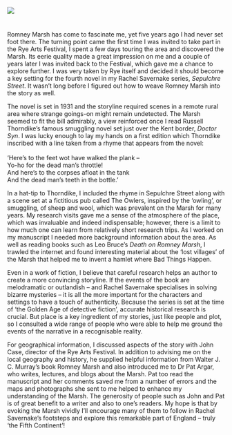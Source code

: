 <a href="https://juncture-digital.org"><img src="https://juncture-digital.org/images/ve-button.png"></a>
<param ve-config title="Romney Marsh and Sepulchre Street" author="Martin Edwards" layout="vtl" banner="https://upload.wikimedia.org/wikipedia/commons/0/05/St_Mary_in_the_Marsh.jpg">

<param ve-entity eid="Q1506093" aliases="Romney Marsh">

#

Romney Marsh has come to fascinate me, yet five years ago I had never set foot there. The turning point came the first time I was invited to take part in the Rye Arts Festival, I spent a few days touring the area and discovered the Marsh. Its eerie quality made a great impression on me and a couple of years later I was invited back to the Festival, which gave me a chance to explore further. I was very taken by Rye itself and decided it should become a key setting for the fourth novel in my Rachel Savernake series, _Sepulchre Street_. It wasn’t long before I figured out how to weave Romney Marsh into the story as well.
<param ve-image url="https://upload.wikimedia.org/wikipedia/commons/thumb/7/7f/Hay_bales%2C_Romney_Marsh.jpg/1280px-Hay_bales%2C_Romney_Marsh.jpg" label="Romney Marsh, Hay bales" attribution="Poliphilo, CC0, via Wikimedia Commons">

The novel is set in 1931 and the storyline required scenes in a remote rural area where strange goings-on might remain undetected. The Marsh seemed to fit the bill admirably, a view reinforced once I read Russell Thorndike’s famous smuggling novel set just over the Kent border, _Doctor Syn_. I was lucky enough to lay my hands on a first edition which Thorndike inscribed with a line taken from a rhyme that appears from the novel:
<br><br>
‘Here’s to the feet wot have walked the plank –   
Yo-ho for the dead man’s throttle!   
And here’s to the corpses afloat in the tank   
And the dead man’s teeth in the bottle.’   
<param ve-image url="https://upload.wikimedia.org/wikipedia/commons/7/76/Doctor_Syn_1915_Doubleday_cover.png" label="Doctor Syn, 1915" attribution="Russell Thorndyke, published by Doubleday, Page & Company">

In a hat-tip to Thorndike, I included the rhyme in Sepulchre Street along with a scene set at a fictitious pub called The Owlers, inspired by the ‘owling’, or smuggling, of sheep and wool, which was prevalent on the Marsh for many years. My research visits gave me a sense of the atmosphere of the place, which was invaluable and indeed indispensable; however, there is a limit to how much one can learn from relatively short research trips. As I worked on my manuscript I needed more background information about the area. As well as reading books such as Leo Bruce’s _Death on Romney Marsh_, I trawled the internet and found interesting material about the ‘lost villages’ of the Marsh that helped me to invent a hamlet where Bad Things Happen.
<param ve-image url="https://upload.wikimedia.org/wikipedia/commons/3/30/Sheep_on_Romney_Marsh_-_geograph.org.uk_-_2626976.jpg" label="Sheep on Romney Marsh" attribution="Julian P Guffogg via Wikimedia Commons" license="CC BY-SA 2.0">

Even in a work of fiction, I believe that careful research helps an author to create a more convincing storyline. If the events of the book are melodramatic or outlandish – and Rachel Savernake specialises in solving bizarre mysteries – it is all the more important for the characters and settings to have a touch of authenticity. Because the series is set at the time of ‘the Golden Age of detective fiction’, accurate historical research is crucial. But place is a key ingredient of my stories, just like people and plot, so I consulted a wide range of people who were able to help me ground the events of the narrative in a recognisable reality.
<param ve-image url="https://upload.wikimedia.org/wikipedia/commons/e/ef/Fairfield_Church%2C_Romney_Marsh_-_geograph.org.uk_-_228870.jpg" label="Fairfield Church, Romney Marsh" attribution="Stephen Nunney" license="CC BY-SA 2.0">

For geographical information, I discussed aspects of the story with John Case, director of the Rye Arts Festival. In addition to advising me on the local geography and history, he supplied helpful information from Walter J. C. Murray’s book Romney Marsh and also introduced me to Dr Pat Argar, who writes, lectures, and blogs about the Marsh. Pat too read the manuscript and her comments saved me from a number of errors and the maps and photographs she sent to me helped to enhance my understanding of the Marsh. The generosity of people such as John and Pat is of great benefit to a writer and also to one’s readers. My hope is that by evoking the Marsh vividly I’ll encourage many of them to follow in Rachel Savernake’s footsteps and explore this remarkable part of England – truly ‘the Fifth Continent’!
<param ve-image url="https://upload.wikimedia.org/wikipedia/commons/9/9f/Engine_Sewer%2C_Romney_Marsh_-_geograph.org.uk_-_4056747.jpg" label="Engine Sewer, Romney Marsh" attribution="Marathon via Wikimedia Commons" license="CC BY-SA 2.0">

